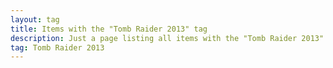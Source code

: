 ```yaml
---
layout: tag
title: Items with the "Tomb Raider 2013" tag
description: Just a page listing all items with the "Tomb Raider 2013" tag
tag: Tomb Raider 2013
---
```

